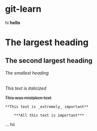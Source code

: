 # git-learn


 hi
**hello**

# The largest heading
## The second largest heading
###### The smallest heading

*This text is italicized*

~~This was mistaken text~~

	**This text is _extremely_ important**

    	***All this text is important***
...
hii